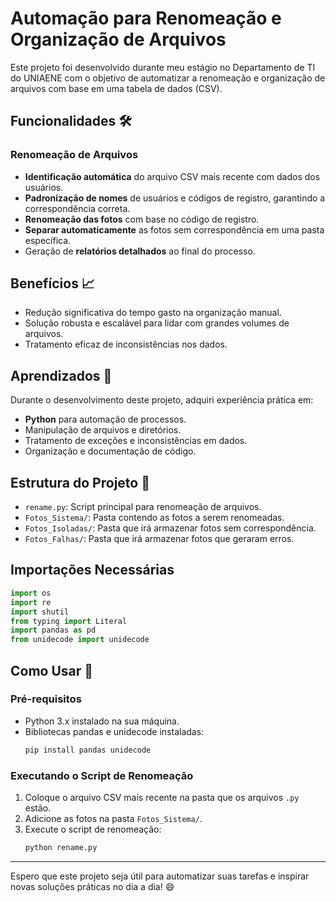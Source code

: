 # Automação para Renomeação e Organização de Arquivos

Este projeto foi desenvolvido durante meu estágio no Departamento de TI do UNIAENE com o objetivo de automatizar a renomeação e organização de arquivos com base em uma tabela de dados (CSV).

## Funcionalidades 🛠️

### Renomeação de Arquivos
- **Identificação automática** do arquivo CSV mais recente com dados dos usuários.
- **Padronização de nomes** de usuários e códigos de registro, garantindo a correspondência correta.
- **Renomeação das fotos** com base no código de registro.
- **Separar automaticamente** as fotos sem correspondência em uma pasta específica.
- Geração de **relatórios detalhados** ao final do processo.

## Benefícios 📈
- Redução significativa do tempo gasto na organização manual.
- Solução robusta e escalável para lidar com grandes volumes de arquivos.
- Tratamento eficaz de inconsistências nos dados.

## Aprendizados 🚀
Durante o desenvolvimento deste projeto, adquiri experiência prática em:
- **Python** para automação de processos.
- Manipulação de arquivos e diretórios.
- Tratamento de exceções e inconsistências em dados.
- Organização e documentação de código.

## Estrutura do Projeto 📂
- `rename.py`: Script principal para renomeação de arquivos.
- `Fotos_Sistema/`: Pasta contendo as fotos a serem renomeadas.
- `Fotos_Isoladas/`: Pasta que irá armazenar fotos sem correspondência.
- `Fotos_Falhas/`: Pasta que irá armazenar fotos que geraram erros.

## Importações Necessárias
```python
import os
import re
import shutil
from typing import Literal
import pandas as pd
from unidecode import unidecode
```

## Como Usar 🚀

### Pré-requisitos
- Python 3.x instalado na sua máquina.
- Bibliotecas pandas e unidecode instaladas:
  ```bash
  pip install pandas unidecode
  ```

### Executando o Script de Renomeação
1. Coloque o arquivo CSV mais recente na pasta que os arquivos  `.py` estão.
2. Adicione as fotos na pasta `Fotos_Sistema/`.
3. Execute o script de renomeação:
   ```bash
   python rename.py
   ```

---
Espero que este projeto seja útil para automatizar suas tarefas e inspirar novas soluções práticas no dia a dia! 😄

